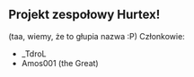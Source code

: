 Projekt zespołowy Hurtex!
-----------------------------
(taa, wiemy, że to głupia nazwa :P)
Członkowie:

- _TdroL
- Amos001 (the Great)
